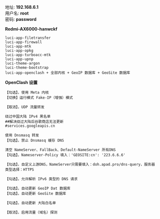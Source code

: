地址: **192.168.6.1**<br>
用户名: **root**<br>
密码: **password**


**Redmi-AX6000-hanwckf**
```
luci-app-filetransfer
luci-app-firewall
luci-app-mtk
luci-app-opkg
luci-app-turboacc-mtk
luci-app-upnp
luci-theme-argon
luci-theme-bootstrap
luci-app-openclash + 全部内核 + GeoIP 数据库 + GeoSite 数据库
```

**OpenClash 设置**
```
【勾选】，使用 Meta 内核
【切换】运行模式 Fake-IP（增强）模式

【取消】，UDP 流量转发

绕过中国大陆 IPv4 黑名单
##解决绕过大陆后谷歌商店无法更新
#services.googleapis.cn

使用 Dnsmasq 转发
【勾选】，禁止 Dnsmasq 缓存 DNS

清空 NameServer、FallBack、Default-NameServer 所有DNS
【勾选】，Nameserver-Policy 填入：'GEOSITE:cn': '223.6.6.6'

【勾选】，自定义上游DNS，NameServer只需要填入：doh.apad.pro/dns-query，服务器类型选择：HTTPS

【勾选】，允许解析 IPv6 类型的 DNS 请求

【勾选】，自动更新 GeoIP Dat 数据库
【勾选】，自动更新 GeoSite 数据库

【勾选】，自动更新 大陆白名单

【取消】，启用流量（域名）探测

```

